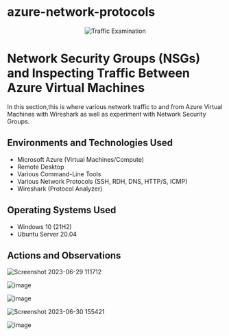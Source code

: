 # azure-network-protocols
<p align="center">
<img src="https://i.imgur.com/Ua7udoS.png" alt="Traffic Examination"/>
</p>

<h1>Network Security Groups (NSGs) and Inspecting Traffic Between Azure Virtual Machines</h1>
In this section,this is where various network traffic to and from Azure Virtual Machines with Wireshark as well as experiment with Network Security Groups. <br />




<h2>Environments and Technologies Used</h2>

- Microsoft Azure (Virtual Machines/Compute)
- Remote Desktop
- Various Command-Line Tools
- Various Network Protocols (SSH, RDH, DNS, HTTP/S, ICMP)
- Wireshark (Protocol Analyzer)

<h2>Operating Systems Used </h2>

- Windows 10 (21H2)
- Ubuntu Server 20.04



<h2>Actions and Observations</h2>

![Screenshot 2023-06-29 111712](https://github.com/Tcoursecareers23/azure-network-protocols/assets/138035327/d2961816-8a66-4398-aac7-9fa3fc2e18b8)


![image](https://github.com/Tcoursecareers23/Azure-network/assets/138035327/630e61dd-0b2a-4627-8be9-30cf324dfa7f)


![image](https://github.com/Tcoursecareers23/Azure-network/assets/138035327/632b4056-d560-481f-b67f-e5acf86f71d8)


![Screenshot 2023-06-30 155421](https://github.com/Tcoursecareers23/azure-network-protocols/assets/138035327/a91f448a-feab-4a8a-b0fb-d7aeeb0e7c03)


![image](https://github.com/Tcoursecareers23/azure-network-protocols/assets/138035327/700ac375-6936-4c7a-a2e3-a4b34f9fb7a8)


</p>
<p>

</p>
<br />

<p>
</p>
<p>

</p>
<br />

